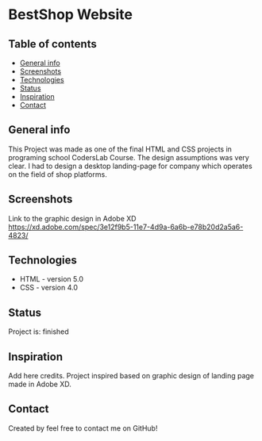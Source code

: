 # BestShop Website

## Table of contents
* [General info](#general-info)
* [Screenshots](#screenshots)
* [Technologies](#technologies)
* [Status](#status)
* [Inspiration](#inspiration)
* [Contact](#contact)

## General info
This Project was made as one of the final HTML and CSS projects in programing school CodersLab Course. 
 The design assumptions was very clear. I had to design a desktop landing-page for company 
 which operates on the field of shop platforms. 
 

## Screenshots
Link to the graphic design in Adobe XD  
https://xd.adobe.com/spec/3e12f9b5-11e7-4d9a-6a6b-e78b20d2a5a6-4823/

## Technologies
* HTML - version 5.0
* CSS - version 4.0

## Status
Project is: finished

## Inspiration
Add here credits. Project inspired based on graphic design  of landing page made in Adobe XD.

## Contact
Created by feel free to contact me on GitHub!
